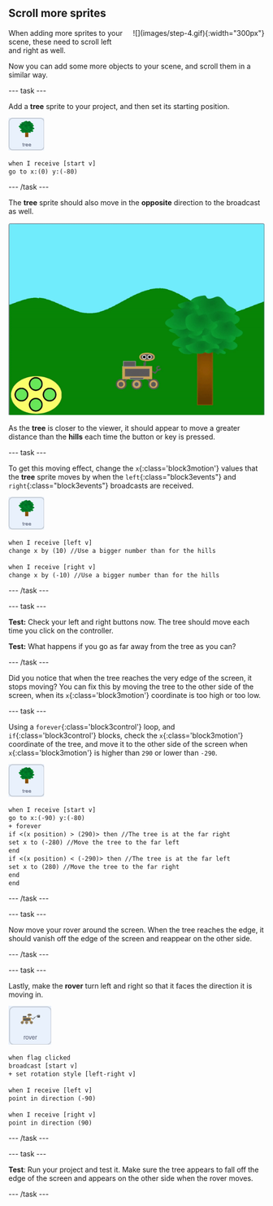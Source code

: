 ## Scroll more sprites

<div style="display: flex; flex-wrap: wrap">
<div style="flex-basis: 200px; flex-grow: 1; margin-right: 15px;">
When adding more sprites to your scene, these need to scroll left and right as well.
</div>
<div>
![](images/step-4.gif){:width="300px"}
</div>
</div>

Now you can add some more objects to your scene, and scroll them in a similar way.

--- task ---

Add a **tree** sprite to your project, and then set its starting position.

![The Tree sprite.](images/tree-sprite.png)
```blocks3
when I receive [start v]
go to x:(0) y:(-80)
```

--- /task ---

The **tree** sprite should also move in the **opposite** direction to the broadcast as well.

![Animation of a tree moving right and left, showing the x coordinate changing.](images/scrolling-tree.gif)

As the **tree** is closer to the viewer, it should appear to move a greater distance than the **hills** each time the button or key is pressed.

--- task ---

To get this moving effect, change the `x`{:class='block3motion'} values that the **tree** sprite moves by when the `left`{:class="block3events"} and `right`{:class="block3events"} broadcasts are received.

![The Tree sprite.](images/tree-sprite.png)
```blocks3
when I receive [left v]
change x by (10) //Use a bigger number than for the hills

when I receive [right v]
change x by (-10) //Use a bigger number than for the hills
```

--- /task ---

--- task ---

**Test:** Check your left and right buttons now. The tree should move each time you click on the controller.

**Test:** What happens if you go as far away from the tree as you can?

--- /task ---

Did you notice that when the tree reaches the very edge of the screen, it stops moving? You can fix this by moving the tree to the other side of the screen, when its `x`{:class='block3motion'} coordinate is too high or too low.

--- task ---

Using a `forever`{:class='block3control'} loop, and `if`{:class='block3control'} blocks, check the `x`{:class='block3motion'} coordinate of the tree, and move it to the other side of the screen when `x`{:class='block3motion'} is higher than `290` or lower than `-290`.

![The Tree sprite.](images/tree-sprite.png)
```blocks3
when I receive [start v]
go to x:(-90) y:(-80)
+ forever
if <(x position) > (290)> then //The tree is at the far right
set x to (-280) //Move the tree to the far left
end
if <(x position) < (-290)> then //The tree is at the far left
set x to (280) //Move the tree to the far right
end
end
```

--- /task ---

--- task ---

Now move your rover around the screen. When the tree reaches the edge, it should vanish off the edge of the screen and reappear on the other side.

--- /task ---

--- task ---

Lastly, make the **rover** turn left and right so that it faces the direction it is moving in.

![The rover sprite.](images/rover-sprite.png)
```blocks3
when flag clicked
broadcast [start v]
+ set rotation style [left-right v]

when I receive [left v]
point in direction (-90)

when I receive [right v]
point in direction (90)
```

--- /task ---

--- task ---

**Test**: Run your project and test it. Make sure the tree appears to fall off the edge of the screen and appears on the other side when the rover moves.

--- /task ---
